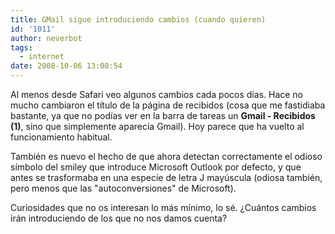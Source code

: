 ```yaml
---
title: GMail sigue introduciendo cambios (cuando quieren)
id: '1011'
author: neverbot
tags:
  - internet
date: 2008-10-06 13:08:54
---
```


Al menos desde Safari veo algunos cambios cada pocos días. Hace no mucho cambiaron el título de la página de recibidos (cosa que me fastidiaba bastante, ya que no podías ver en la barra de tareas un **Gmail - Recibidos (1)**, sino que simplemente aparecía Gmail). Hoy parece que ha vuelto al funcionamiento habitual.

También es nuevo el hecho de que ahora detectan correctamente el odioso símbolo del smiley que introduce Microsoft Outlook por defecto, y que antes se trasformaba en una especie de letra J mayúscula (odiosa también, pero menos que las "autoconversiones" de Microsoft).

Curiosidades que no os interesan lo más mínimo, lo sé. ¿Cuántos cambios irán introduciendo de los que no nos damos cuenta?